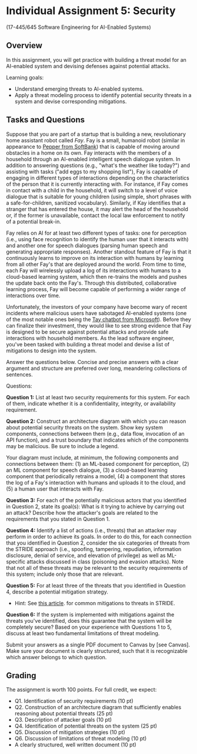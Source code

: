 # Individual Assignment 5: Security

(17-445/645 Software Engineering for AI-Enabled Systems)

## Overview

In this assignment, you will get practice with building a threat model for an AI-enabled system and devising defenses against potential attacks.

Learning goals:
* Understand emerging threats to AI-enabled systems.
* Apply a threat modeling process to identify potential security threats in a system and devise corresponding mitigations. 

## Tasks and Questions

Suppose that you are part of a startup that is building a new, revolutionary home assistant robot called _Fay_. Fay is a small, humanoid robot (similar in appearance to [Pepper from SoftBank](https://en.wikipedia.org/wiki/Pepper_(robot))) that is capable of moving around obstacles in a home on its own. Fay interacts with the members of a household through an AI-enabled intelligent speech dialogue system. In addition to answering questions (e.g., "what's the weather like today?") and assisting with tasks ("add eggs to my shopping list"), Fay is capable of engaging in different types of interactions depending on the characteristics of the person that it is currently interacting with. For instance, if Fay comes in contact with a child in the household, it will switch to a level of voice dialogue that is suitable for young children (using simple, short phrases with a safe-for-children, sanitized vocabulary). Similarly, if Kay identifies that a stranger that has entered the house, it may alert the head of the household or, if the former is unavailable, contact the local law enforcement to notify of a potential break-in.

Fay relies on AI for at least two different types of tasks: one for perception (i.e., using face recognition to identify the human user that it interacts with) and another one for speech dialogues (parsing human speech and generating appropriate responses). Another standout feature of Fay is that it continuously learns to improve on its interaction with humans by learning from all other Fay's that are deployed around the world. From time to time, each Fay will wirelessly upload a log of its interactions with humans to a cloud-based learning system, which then re-trains the models and pushes the update back onto the Fay's. Through this distributed, collaborative learning process, Fay will become capable of performing a wider range of interactions over time.

Unfortunately, the investors of your company have become wary of recent incidents where malicious users have sabotaged AI-enabled systems (one of the most notable ones being the [Tay chatbot from Microsoft](https://en.wikipedia.org/wiki/Tay_(bot))). Before they can finalize their investment, they would like to see strong evidence that Fay is designed to be secure against potential attacks and provide safe interactions with household members. As the lead software engineer, you've been tasked with building a threat model and devise a list of mitigations to design into the system.

Answer the questions below. Concise and precise answers with a clear argument and structure are preferred over long, meandering collections of sentences.

Questions:

**Question 1:** List at least two security requirements for this system. For each of them, indicate whether it is a confidentiality, integrity, or availability requirement.

**Question 2:** Construct an architecture diagram with which you can reason about potential security threats on the system. Show key system components, connections between them (e.g., data flow, invocation of an API function), and a trust boundary that indicates which of the components may be malicious. Be sure to include a legend.

Your diagram must include, at minimum, the following components and connections between them: (1) an ML-based component for perception, (2) an ML component for speech dialogue, (3) a cloud-based learning component that periodically retrains a model, (4) a component that stores the log of a Fay's interaction with humans and uploads it to the cloud, and (5) a human user that interacts with Fay.

**Question 3:** For each of the potentially malicious actors that you identified in Question 2, state its goal(s): What is it trying to achieve by carrying out an attack? Describe how the attacker's goals are related to the requirements that you stated in Question 1. 

**Question 4:** Identify a list of actions (i.e., threats) that an attacker may perform in order to achieve its goals. In order to do this, for each connection that you identified in Question 2, consider the six categories of threats from the STRIDE approach (i.e., spoofing, tampering, repudiation, information disclosure, denial of service, and elevation of privilege) as well as ML-specific attacks discussed in class (poisoning and evasion attacks). Note that not all of these threats may be relevant to the security requirements of this system; include only those that are relevant.

**Question 5:** For at least three of the threats that you identified in Question 4, describe a potential mitigation strategy.

* Hint: See [this article](https://blogs.msdn.microsoft.com/larryosterman/2007/09/05/threat-modeling-again-stride-mitigations/). 
 for common mitigations to threats in STRIDE.

**Question 6:** If the system is implemented with mitigations against the threats you've identified, does this guarantee that the system will be completely secure? Based on your experience with Questions 1 to 5, discuss at least two fundamental limitations of threat modeling.

Submit your answers as a single PDF document to Canvas by [see Canvas]. Make sure your document is clearly structured, such that it is recognizable which answer belongs to which question.

## Grading

The assignment is worth 100 points. For full credit, we expect:
* Q1. Identification of security requirements (10 pt)
* Q2. Construction of an architecture diagram that sufficiently enables reasoning about potential threats (25 pt)
* Q3. Description of attacker goals (10 pt)
* Q4. Identification of potential threats on the system (25 pt)
* Q5. Discussion of mitigation strategies (10 pt)
* Q6. Discussion of limitations of threat modeling (10 pt)
* A clearly structured, well written document (10 pt)
